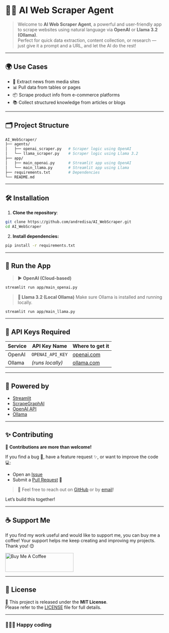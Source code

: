 # 🕵️‍♂️ AI Web Scraper Agent

> Welcome to **AI Web Scraper Agent**, a powerful and user-friendly app to scrape websites using natural language via **OpenAI** or **Llama 3.2 (Ollama)**.  
Perfect for quick data extraction, content collection, or research — just give it a prompt and a URL, and let the AI do the rest!

---

## 🌍 Use Cases

- 📰 Extract news from media sites  
- 📊 Pull data from tables or pages  
- 📦 Scrape product info from e-commerce platforms  
- 📚 Collect structured knowledge from articles or blogs

---

## 🗂️ Project Structure

```bash
AI_WebScraper/
├── agents/
│   ├── openai_scraper.py   # Scraper logic using OpenAI
│   └── llama_scraper.py    # Scraper logic using Llama 3.2
├── app/
│   ├── main_openai.py      # Streamlit app using OpenAI
│   └── main_llama.py       # Streamlit app using Llama
├── requirements.txt        # Dependencies
└── README.md
```

---

## 🛠️ Installation

1. **Clone the repository**:

```bash
git clone https://github.com/andredisa/AI_WebScraper.git
cd AI_WebScraper
```
2. **Install dependencies:**

```bash
pip install -r requirements.txt
```

---

## 🚀 Run the App
> **▶️ OpenAI (Cloud-based)**
```bash
streamlit run app/main_openai.py
```
> **🦙 Llama 3.2 (Local Ollama)**
Make sure Ollama is installed and running locally.
```bash
streamlit run app/main_llama.py
```

---

## 🔑 API Keys Required
| Service | API Key Name     | Where to get it          |
|---------|------------------|--------------------------|
| OpenAI  | `OPENAI_API_KEY` | [openai.com](https://openai.com) |
| Ollama  | *(runs locally)* | [ollama.com](https://ollama.com) |


---

## 🧠 Powered by

- [Streamlit](https://streamlit.io/)
- [ScrapeGraphAI](https://github.com/EnricoMingo/ScrapeGraph-ai)
- [OpenAI API](https://platform.openai.com/)
- [Ollama](https://ollama.com)

---

## ✨ Contributing

🎉 **Contributions are more than welcome!**

If you find a bug 🐞, have a feature request ✨, or want to improve the code 💻:

- Open an [Issue](https://github.com/andredisa/AI_WebScraper/issues)  
- Submit a [Pull Request](https://github.com/andredisa/AI_WebScraper/pulls) 🚀  

>💬 Feel free to reach out on [GitHub](https://github.com/andredisa) or by [email](mailto:andreadisanti22@gmail.com)!

Let’s build this together!


---

## ☕ Support Me

If you find my work useful and would like to support me, you can buy me a coffee! Your support helps me keep creating and improving my projects. Thank you! 😊

<a href="https://www.buymeacoffee.com/andredisa" target="_blank"><img src="https://cdn.buymeacoffee.com/buttons/v2/default-yellow.png" alt="Buy Me A Coffee" style="height: 60px !important;width: 217px !important;" ></a>

---

## 📜 License

📄 This project is released under the **MIT License**.  
Please refer to the [LICENSE](LICENSE) file for full details.

---

### 🧑‍💻✨ Happy coding
